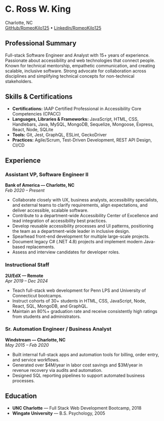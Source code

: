 # C. Ross W. King

Charlotte, NC  
[GitHub/RomeoKilo125](https://www.github.com/RomeoKilo125) • [LinkedIn/RomeoKilo125](https://www.linkedin.com/in/RomeoKilo125)

## Professional Summary

Full-stack Software Engineer and Analyst with 15+ years of experience. Passionate about accessibility and web technologies that connect people. Known for technical mentorship, empathetic communication, and creating scalable, inclusive software. Strong advocate for collaboration across disciplines and simplifying technical concepts for non-technical stakeholders.

## Skills & Certifications

- __Certifications:__ IAAP Certified Professional in Accessibility Core Competencies (CPACC)
- __Languages, Libraries & Frameworks:__ JavaScript, HTML, CSS, Handlebars, Java, MySQL, MongoDB, Sequelize, Mongoose, Express, React, Node, SQLite
- __Tools:__ Git, Jest, GraphQL, ESLint, GeckoDriver
- __Practices:__ Agile/Scrum, Test-Driven Development, REST API Design, CI/CD

## Experience

### Assistant VP, Software Engineer II  

__Bank of America — Charlotte, NC__  
_Feb 2020 – Present_  

- Collaborate closely with UX, business analysts, accessibility specialists, and external teams to clarify requirements, align expectations, and deliver accessible, scalable software.
- Contribute to a department-wide Accessibility Center of Excellence and lead integration of accessibility best practices.
- Develop reusable accessibility processes and UI patterns, positioning the team as a department-wide leader in inclusive design.
- Spearhead front-end development for multiple large-scale projects.
- Document legacy C# (.NET 4.8) projects and implement modern Java-based replacements.
- Assess and interview candidates for developer roles.

### Instructional Staff  

__2U/EdX — Remote__  
_Apr 2019 – Dec 2024_  

- Teach full-stack web development for Penn LPS and University of Connecticut bootcamps.
- Instruct cohorts of 30+ students in HTML, CSS, JavaScript, Node, React, SQL, MongoDB, and GraphQL.
- Maintain an 80%+ graduation rate and receive consistently high ratings from students and administrators.

### Sr. Automation Engineer / Business Analyst  

__Windstream — Charlotte, NC__  
_May 2015 – Feb 2020_  

- Built internal full-stack apps and automation tools for billing, order entry, and service workflows.
- Generated over $4M/year in labor cost savings and $3M/year in revenue recovery via audits and automation.
- Designed SQL reporting pipelines to support automated business processes.

## Education

- __UNC Charlotte__ — Full Stack Web Development Bootcamp, 2018  
- __Wingate University__ — B.S. Psychology, 2005
